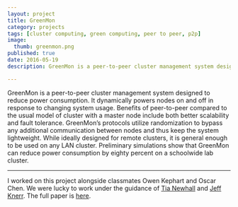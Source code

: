 ```yaml
---
layout: project
title: GreenMon
category: projects
tags: [cluster computing, green computing, peer to peer, p2p]
image:
  thumb: greenmon.png
published: true
date: 2016-05-19
description: GreenMon is a peer-to-peer cluster management system designed to reduce power consumption.

---
```


GreenMon is a peer-to-peer cluster management system designed to reduce power consumption. It dynamically powers nodes on and off in response to changing system usage. Benefits of peer-to-peer compared to the usual model of cluster with a master node include both better scalability and fault tolerance. GreenMon’s protocols utilize randomization to bypass any additional communication between nodes and thus keep the system lightweight. While ideally designed for remote clusters, it is general enough to be used on any LAN cluster. Preliminary simulations show that GreenMon can reduce power consumption by eighty percent on a schoolwide lab cluster.

---

I worked on this project alongside classmates Owen Kephart and Oscar Chen. We were lucky to work under the guidance of [Tia Newhall](https://www.cs.swarthmore.edu/~newhall/) and [Jeff Knerr](https://www.cs.swarthmore.edu/~knerr/). The full paper is [here](/assets/docs/greenmon.pdf).
